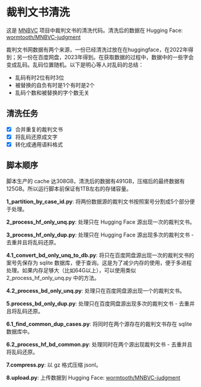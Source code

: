 # 裁判文书清洗

这是 [MNBVC](https://mnbvc.253874.net) 项目中裁判文书的清洗代码。清洗后的数据在 Hugging Face: [wormtooth/MNBVC-judgment](https://huggingface.co/datasets/wormtooth/MNBVC-judgment)

裁判文书网数据有两个来源，一份已经清洗过放在在huggingface，在2022年得到；另一份在百度网盘，2023年得到。在获取数据的过程中，数据中的一些字会变成乱码。乱码位置随机。以下是明心等人对乱码的总结：
- 乱码有时2位有时3位
- 被替换的自负有时是1个有时是2个
- 乱码个数和被替换的字个数无关

## 清洗任务
- [x] 合并重复的裁判文书
- [x] 将乱码还原成文字
- [x] 转化成通用语料格式

## 脚本顺序

脚本生产的 cache 达308GB，清洗后的数据有491GB，压缩后的最终数据有125GB。所以运行脚本前保证有1TB左右的存储容量。

**1_partition_by_case_id.py**: 将两份数据源的裁判文书按照案号分割成5个部分便于处理。

**2_process_hf_only_unq.py**: 处理只在 Hugging Face 源出现一次的裁判文书。

**3_process_hf_only_dup.py**: 处理只在 Hugging Face 源出现多次的裁判文书 - 去重并且将乱码还原。

**4.1_convert_bd_only_unq_to_db.py**: 将只在百度网盘源出现一次的裁判文书的案号先保存为 sqlite 数据库，便于查询。这是为了减少内存的使用，便于多进程处理。如果内存足够大（比如64G以上），可以使用类似 2_process_hf_only_unq.py 中的方法。

**4.2_process_bd_only_unq.py**: 处理只在百度网盘源出现一个的裁判文书。

**5.process_bd_only_dup.py**: 处理只在百度网盘源出现多次的裁判文书 - 去重并且将乱码还原。

**6.1_find_common_dup_cases.py**: 将同时在两个源存在的裁判文书存在 sqlite 数据库中。

**6.2_process_hf_bd_common.py**: 处理同时在两个源出现裁判文书 - 去重并且将乱码还原。

**7.compress.py**: 以 gz 格式压缩 jsonl。

**8.upload.py**: 上传数据到 Hugging Face: [wormtooth/MNBVC-judgment](https://huggingface.co/datasets/wormtooth/MNBVC-judgment)